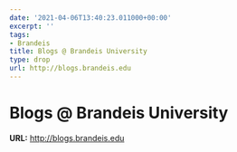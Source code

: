 ```yaml
---
date: '2021-04-06T13:40:23.011000+00:00'
excerpt: ''
tags:
- Brandeis
title: Blogs @ Brandeis University
type: drop
url: http://blogs.brandeis.edu
---
```


# Blogs @ Brandeis University

**URL:** http://blogs.brandeis.edu
